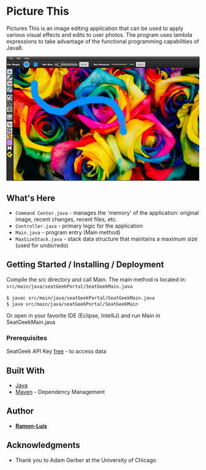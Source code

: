 # Picture This  

Pictures This is an image editing application that can be used to apply various visual effects and edits to user photos.  The program uses lambda expressions to take advantage of the functional programming capabilities of Java8.  

![Picture This Screenshot 1](https://github.com/ramon-luis/picture-this/raw/master/demo/picture-this-screenshot-1.png "Picture This Screenshot 1")

## What's Here  
  * `Command Center.java` - manages the 'memory' of the application: original image, recent changes, recent files, etc.  
  * `Controller.java` - primary logic for the application  
  * `Main.java` - program entry (Main method)  
  * `MaxSizeStack.java` - stack data structure that maintains a maximum size (used for undo/redo)  

## Getting Started / Installing / Deployment  

Compile the src directory and call Main.  The main method is located in:  
`src/main/java/seatGeekPortal/SeatGeekMain.java`  

```
$ javac src/main/java/seatGeekPortal/SeatGeekMain.java
$ java src/main/java/seatGeekPortal/SeatGeekMain
```

Or open in your favorite IDE (Eclipse, IntelliJ) and run Main in SeatGeekMain.java  

### Prerequisites  

SeatGeek API Key [free](http://platform.seatgeek.com/) - to access data  

## Built With  

* [Java](http://www.oracle.com/technetwork/java/javase/downloads/jre8-downloads-2133155.html)  
* [Maven](https://maven.apache.org/) - Dependency Management  

## Author

* [**Ramon-Luis**](https://github.com/ramon-luis)  

## Acknowledgments

* Thank you to Adam Gerber at the University of Chicago